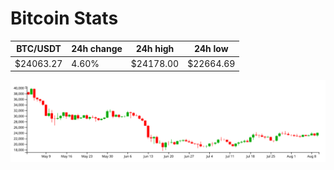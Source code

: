 # Bitcoin Stats

BTC/USDT|24h change|24h high|24h low|
|---|---|---|---|
|$24063.27|4.60%|$24178.00|$22664.69|

<img src="./chart.svg">
